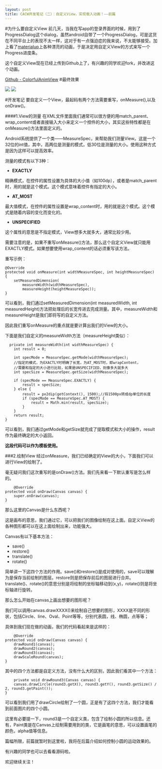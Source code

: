```yaml
---
layout: post
title: CACW开发笔记（二）：自定义View，实现载入动画！——前篇
---
```


#为什么要自定义View
前几天，当我在写app的登录界面的时候，用到了ProgressDialog这个dialog，虽然android自带了一个ProgressDialog，可是这货在不同平台上的表现不太一样，这对于有一点强迫症的我来说，不太能够接受。加上看了[materialup](http://www.materialup.com/)上各种漂亮的动画，于是决定用自定义View的方式来写一个Progress进度条。

这个自定义View现在已经上传到Github上了，有兴趣的同学欢迎fork，并改进这个动画。

[Github - ColorfulAnimView](https://github.com/microstudent/ColorfulAnimView)
#最终效果

![](https://farm2.staticflickr.com/1535/23580321973_1fc797c2d4_o.gif)
![](http://7xo6vj.com1.z0.glb.clouddn.com/15-11-12/86761997.jpg)

#开发笔记
要自定义一个View，最起码有两个方法需要重写，onMeasure(),以及onDraw()。

####1.View的测量
在XML文件里面我们通常可以很方便的用match\_parent、wrap\_content或者直接输入大小来定义一个控件的大小，其实这些特性都是在onMeasure()方法里面定义的。

Android系统提供了一个类——MeasureSpec，来帮助我们测量View。这是一个32位的int值，其中，高两位是测量的模式，低30位是测量的大小。使用这种方式是因为这样可以提高效率。

测量的模式有以下3种：

* **EXACTLY**

精确模式，在控件的属性设置为具体的大小值（如100dp），或者是match\_parent时，用的就是这个模式。这个模式意味着控件有指定的大小。

* **AT_MOST**

最大值模式，在控件的属性设置是wrap_content时，用的就是这个模式。这个模式是随着内容的变化而变化的。

* **UNSPECIFIED**

这个属性的意思是不指定模式，View想多大就多大，通常比较少用。

需要注意的是，如果不重写onMeasure()方法，那么这个自定义View就只能用EXACTLY模式。如果想要使用wrap_content的话必须重写该方法。

重写示例：

    @Override
    protected void onMeasure(int widthMeasureSpec, int heightMeasureSpec) {
        setMeasuredDimension(
        	measureWidth(widthMeasureSpec),
            measureHeight(heightMeasureSpec));
    }

可以看到，我们通过setMeasuredDimension(int measuredWidth, int measuredHeight)方法把处理后的长宽传进去完成测量。其中，measureWidth和measureHeight是我们即将写的自定义方法。

因此我们重写onMeasure的重点就是要计算出我们的View的大小。

下面是我们自定义的measureWidth方法（measureHeight类似）：

	  private int measureWidth(int widthMeasureSpec) {
        int result = 0;

        int specMode = MeasureSpec.getMode(widthMeasureSpec);
        //指定的模式，为EXACTLY时明确了长宽，为AT_MOST时，即wrapContent，
        //需要和指定的大小进行比较，如果是UNSPECIFIED，则像多大就多大
        int specSize = MeasureSpec.getSize(widthMeasureSpec);

        if (specMode == MeasureSpec.EXACTLY) {
            result = specSize;
        } else {
            result = px2dip(getContext(), 1500);//将1500px转成dp单位的长度
            if (specMode == MeasureSpec.AT_MOST) {
                result = Math.min(result, specSize);
            }
        }
        return result;
    }

可以看到，我们通过getMode和getSize就完成了提取模式和大小的操作，result作为最终确定的大小返回。

**这段代码可以作为模板使用。**

###2.绘制View
经过onMeasure，我们已经确定的View的大小，下面我们可以进行View的绘制了。

毫无疑问我们这次重写的是onDraw()方法。我们先来看一下默认重写是怎么样的。

	    @Override
    protected void onDraw(Canvas canvas) {
    	super.onDraw(canvas);
    }
那么这里的Canvas是什么东西呢？

这是画布的意思，我们通过它，可以把我们的图像绘制在这上面。自定义View的各种图形都可以在这上面绘制出来，功能强大。

Canvas有以下基本方法：

* save()
* restore()
* translate()
* rotate()

简单讲一下这四个方法的作用。save()和restore()是成对使用的，save可以理解为是保存当前绘制的图层。restore则是把保存前后的图层进行合并。translate()、rotate()的意思分别是将绘制的坐标轴移动到(x,y)，rotate()则是将坐标轴进行旋转。

那么怎么开始在canvas上画出想要的图形呢？

我们可以调用canvas.drawXXXX()来绘制自己想要的图形，XXXX是不同的形状，包括Circle、line、Oval、Point等等，分别代表圆，线、椭圆，点等等；

具体到我们现在做的动画，我们的代码看起来是这样的：

	    @Override
    protected void onDraw(Canvas canvas) {
        drawRound1(canvas);
        drawRound2(canvas);
        drawRound3(canvas);
        drawScaleRound(canvas);
    }
其中的四个方法都是自定义方法，没有什么大的区别，因此我们看其中一个方法：

	    private void drawRound3(Canvas canvas) {
        canvas.drawCircle(round3.getX(), round3.getY(), round3.getSize() / 2, round3.getPaint());
    }

可以看到我们用了drawCircle绘制了一个圆，正是有了这四个方法，我们才能看到前面图片的四个小圆。

这里有必要提一下，round3是一个自定义类，包含了绘制小圆的所以信息。还有，Paint类是在Canvas上绘制需要用到的类，它是画笔的意思，可以设置画笔的颜色，alpha值等信息。

篇幅所限，前篇就暂时到这里啦，我将在后篇介绍如何控制小圆的运动效果的。

有兴趣的同学也可以去看看源码啦。

欢迎继续关注！
